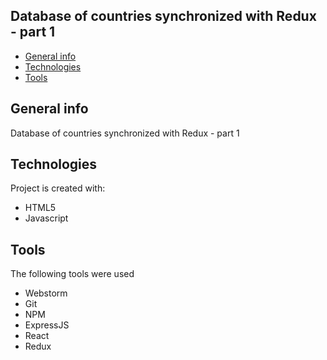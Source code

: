 ## Database of countries synchronized with Redux - part 1
* [General info](#general-info)
* [Technologies](#technologies)
* [Tools](#tools)

## General info
Database of countries synchronized with Redux - part 1

## Technologies
Project is created with:
* HTML5
* Javascript

## Tools
The following tools were used
* Webstorm
* Git
* NPM
* ExpressJS
* React
* Redux
